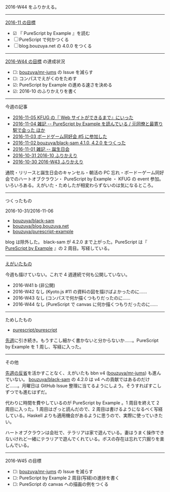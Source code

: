 2016-W44 をふりかえる。

-----

[2016-11 の目標][2016-10-31]

- ☑ 『 PureScript by Example 』を読む
- ☐ PureScript で何かつくる
- ☐ blog.bouzuya.net の 4.0.0 をつくる

-----

[2016-W44 の目標][2016-10-30] の達成状況

- ☐: [bouzuya/mr-jums][] の Issue を減らす
- ☐: コンパスでえがくのをためす
- ☑: PureScript by Example の進める速さを決める
- ☑: 2016-10 のふりかえりを書く

-----

今週の記事

- [2016-11-05 KFUG の『 Web サイトができるまで』にいった][2016-11-05]
- [2016-11-04 雑記 -- PureScript by Example を読んでいる / 元同僚と最寄り駅で会った ほか][2016-11-04]
- [2016-11-03 ボードゲーム同好会 #5 に参加した][2016-11-03]
- [2016-11-02 bouzuya/black-sam 4.1.0, 4.2.0 をつくった][2016-11-02]
- [2016-11-01 雑記 -- 誕生日会][2016-11-01]
- [2016-10-31 2016-10 ふりかえり][2016-10-31]
- [2016-10-30 2016-W43 ふりかえり][2016-10-30]

通院・リリースと誕生日会のキャンセル・朝活の PC 忘れ・ボードーゲーム同好会でのハートオブクラウン・ PureScript by Example ・ KFUG の event 参加。いろいろある。えがいた・ためしたが相変わらずないのは気になるところ。

-----

つくったもの

2016-10-31/2016-11-06

- [bouzuya/black-sam][]
- [bouzuya/blog.bouzuya.net][]
- [bouzuya/purescript-example][]

blog は除外した。 black-sam が 4.2.0 まで上がった。PureScript は『 [PureScript by Example](https://leanpub.com/purescript/read) 』の 2 周目。写経している。

-----

[えがいたもの](http://floating-scrubland-79854.herokuapp.com/)

今週も描けていない。これで 4 週連続で何も公開していない。

- 2016-W41 b (非公開)
- 2016-W42 なし (Kyoto.js #11 の資料の図を描けばよかったのに……
- 2016-W43 なし (コンパスで何か描くつもりだったのに……
- 2016-W44 なし (PureScript で canvas に何か描くつもりだったのに……

-----

ためしたもの

- [purescript/purescript][]

[先週][2016-10-30]に引き続き。もうすこし細かく書かないと分からないか……。PureScript by Example を 1 周し、写経に入った。

-----

その他

[先週の反省][2016-10-30]を活かすことなく、えがいたも bbn v4 ([bouzuya/mr-jums][]) も進んでいない。 [bouzuya/black-sam][] の 4.2.0 は v4 への貢献ではあるのだけど……。月曜日は GitHub Issue 整理に当てるようにしよう。そうすればすこしずつでも進むはずだ。

代わりに時間を費やしているのが PureScript by Example 。1 周目を終えて 2 周目に入った。1 周目はざっと読んだので、2 周目は書けるようになるべく写経している。Haskell よりも適用機会があるように思うので、実際に使っていきたい。

ハートオブクラウンは会社で、テラリアは家で遊んでいる。妻はうまく操作できないけれど一緒にテラリアで遊んでくれている。ボスの存在は忘れて穴掘りを楽しんでいる。

-----

2016-W45 の目標

- ☐: [bouzuya/mr-jums][] の Issue を減らす
- ☐: PureScript by Example 2 周目(写経)の進捗を書く
- ☐: PureScript の canvas への描画の例をつくる

[2016-10-30]: https://blog.bouzuya.net/2016/10/30/
[2016-10-31]: https://blog.bouzuya.net/2016/10/31/
[2016-11-01]: https://blog.bouzuya.net/2016/11/01/
[2016-11-02]: https://blog.bouzuya.net/2016/11/02/
[2016-11-03]: https://blog.bouzuya.net/2016/11/03/
[2016-11-04]: https://blog.bouzuya.net/2016/11/04/
[2016-11-05]: https://blog.bouzuya.net/2016/11/05/
[bouzuya/black-sam]: https://github.com/bouzuya/black-sam
[bouzuya/blog.bouzuya.net]: https://github.com/bouzuya/blog.bouzuya.net
[bouzuya/mr-jums]: https://github.com/bouzuya/mr-jums
[bouzuya/purescript-example]: https://github.com/bouzuya/purescript-example
[purescript/purescript]: https://github.com/purescript/purescript
